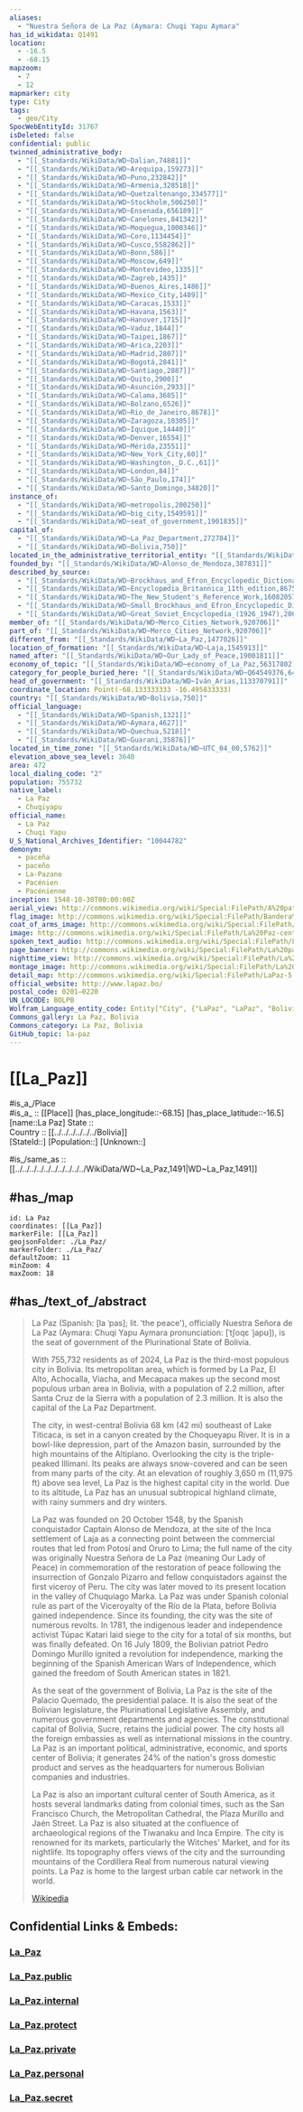```yaml
---
aliases:
  - "Nuestra Señora de La Paz (Aymara: Chuqi Yapu Aymara"
has_id_wikidata: Q1491
location:
  - -16.5
  - -68.15
mapzoom:
  - 7
  - 12
mapmarker: city
type: City
tags:
  - geo/City
SpocWebEntityId: 31767
isDeleted: false
confidential: public
twinned_administrative_body:
  - "[[_Standards/WikiData/WD~Dalian,74881]]"
  - "[[_Standards/WikiData/WD~Arequipa,159273]]"
  - "[[_Standards/WikiData/WD~Puno,232842]]"
  - "[[_Standards/WikiData/WD~Armenia,328518]]"
  - "[[_Standards/WikiData/WD~Quetzaltenango,334577]]"
  - "[[_Standards/WikiData/WD~Stockholm,506250]]"
  - "[[_Standards/WikiData/WD~Ensenada,656189]]"
  - "[[_Standards/WikiData/WD~Canelones,841342]]"
  - "[[_Standards/WikiData/WD~Moquegua,1000346]]"
  - "[[_Standards/WikiData/WD~Coro,1134454]]"
  - "[[_Standards/WikiData/WD~Cusco,5582862]]"
  - "[[_Standards/WikiData/WD~Bonn,586]]"
  - "[[_Standards/WikiData/WD~Moscow,649]]"
  - "[[_Standards/WikiData/WD~Montevideo,1335]]"
  - "[[_Standards/WikiData/WD~Zagreb,1435]]"
  - "[[_Standards/WikiData/WD~Buenos_Aires,1486]]"
  - "[[_Standards/WikiData/WD~Mexico_City,1489]]"
  - "[[_Standards/WikiData/WD~Caracas,1533]]"
  - "[[_Standards/WikiData/WD~Havana,1563]]"
  - "[[_Standards/WikiData/WD~Hanover,1715]]"
  - "[[_Standards/WikiData/WD~Vaduz,1844]]"
  - "[[_Standards/WikiData/WD~Taipei,1867]]"
  - "[[_Standards/WikiData/WD~Arica,2203]]"
  - "[[_Standards/WikiData/WD~Madrid,2807]]"
  - "[[_Standards/WikiData/WD~Bogotá,2841]]"
  - "[[_Standards/WikiData/WD~Santiago,2887]]"
  - "[[_Standards/WikiData/WD~Quito,2900]]"
  - "[[_Standards/WikiData/WD~Asunción,2933]]"
  - "[[_Standards/WikiData/WD~Calama,3685]]"
  - "[[_Standards/WikiData/WD~Bolzano,6526]]"
  - "[[_Standards/WikiData/WD~Rio_de_Janeiro,8678]]"
  - "[[_Standards/WikiData/WD~Zaragoza,10305]]"
  - "[[_Standards/WikiData/WD~Iquique,14440]]"
  - "[[_Standards/WikiData/WD~Denver,16554]]"
  - "[[_Standards/WikiData/WD~Mérida,23551]]"
  - "[[_Standards/WikiData/WD~New_York_City,60]]"
  - "[[_Standards/WikiData/WD~Washington,_D.C.,61]]"
  - "[[_Standards/WikiData/WD~London,84]]"
  - "[[_Standards/WikiData/WD~São_Paulo,174]]"
  - "[[_Standards/WikiData/WD~Santo_Domingo,34820]]"
instance_of:
  - "[[_Standards/WikiData/WD~metropolis,200250]]"
  - "[[_Standards/WikiData/WD~big_city,1549591]]"
  - "[[_Standards/WikiData/WD~seat_of_government,1901835]]"
capital_of:
  - "[[_Standards/WikiData/WD~La_Paz_Department,272784]]"
  - "[[_Standards/WikiData/WD~Bolivia,750]]"
located_in_the_administrative_territorial_entity: "[[_Standards/WikiData/WD~La_Paz_Department,272784]]"
founded_by: "[[_Standards/WikiData/WD~Alonso_de_Mendoza,387831]]"
described_by_source:
  - "[[_Standards/WikiData/WD~Brockhaus_and_Efron_Encyclopedic_Dictionary,602358]]"
  - "[[_Standards/WikiData/WD~Encyclopædia_Britannica_11th_edition,867541]]"
  - "[[_Standards/WikiData/WD~The_New_Student's_Reference_Work,16082057]]"
  - "[[_Standards/WikiData/WD~Small_Brockhaus_and_Efron_Encyclopedic_Dictionary,19180675]]"
  - "[[_Standards/WikiData/WD~Great_Soviet_Encyclopedia_(1926_1947),20078554]]"
member_of: "[[_Standards/WikiData/WD~Merco_Cities_Network,920706]]"
part_of: "[[_Standards/WikiData/WD~Merco_Cities_Network,920706]]"
different_from: "[[_Standards/WikiData/WD~La_Paz,1477026]]"
location_of_formation: "[[_Standards/WikiData/WD~Laja,1545913]]"
named_after: "[[_Standards/WikiData/WD~Our_Lady_of_Peace,19001811]]"
economy_of_topic: "[[_Standards/WikiData/WD~economy_of_La_Paz,56317802]]"
category_for_people_buried_here: "[[_Standards/WikiData/WD~Q64549376,64549376]]"
head_of_government: "[[_Standards/WikiData/WD~Iván_Arias,113370791]]"
coordinate_location: Point(-68.133333333 -16.495833333)
country: "[[_Standards/WikiData/WD~Bolivia,750]]"
official_language:
  - "[[_Standards/WikiData/WD~Spanish,1321]]"
  - "[[_Standards/WikiData/WD~Aymara,4627]]"
  - "[[_Standards/WikiData/WD~Quechua,5218]]"
  - "[[_Standards/WikiData/WD~Guarani,35876]]"
located_in_time_zone: "[[_Standards/WikiData/WD~UTC_04_00,5762]]"
elevation_above_sea_level: 3640
area: 472
local_dialing_code: "2"
population: 755732
native_label:
  - La Paz
  - Chuqiyapu
official_name:
  - La Paz
  - Chuqi Yapu
U_S_National_Archives_Identifier: "10044782"
demonym:
  - paceña
  - paceño
  - La-Pazano
  - Pacénien
  - Pacénienne
inception: 1548-10-30T00:00:00Z
aerial_view: http://commons.wikimedia.org/wiki/Special:FilePath/A%20patch%20of%20mid%20winter%20sun%20over%20La%20Paz%20Bolivia.jpg
flag_image: http://commons.wikimedia.org/wiki/Special:FilePath/Bandera%20de%20La%20Paz.svg
coat_of_arms_image: http://commons.wikimedia.org/wiki/Special:FilePath/Escudo%20de%20La%20Paz.svg
image: http://commons.wikimedia.org/wiki/Special:FilePath/La%20Paz-center.jpg
spoken_text_audio: http://commons.wikimedia.org/wiki/Special:FilePath/La%20Paz.ogg
page_banner: http://commons.wikimedia.org/wiki/Special:FilePath/La%20paz%20banner.jpg
nighttime_view: http://commons.wikimedia.org/wiki/Special:FilePath/La%20Paz%20desde%20Auquisama%C3%B1a.Noche.jpg
montage_image: http://commons.wikimedia.org/wiki/Special:FilePath/La%20Paz%20Photomontage%20V1.jpg
detail_map: http://commons.wikimedia.org/wiki/Special:FilePath/LaPaz-5.png
official_website: http://www.lapaz.bo/
postal_code: 0201–0220
UN_LOCODE: BOLPB
Wolfram_Language_entity_code: Entity["City", {"LaPaz", "LaPaz", "Bolivia"}]
Commons_gallery: La Paz, Bolivia
Commons_category: La Paz, Bolivia
GitHub_topic: la-paz
---
```


# [[La_Paz]] 

#is_a_/Place  
#is_a_ :: [[Place]] 
[has_place_longitude::-68.15] 
[has_place_latitude::-16.5] 
[name::La Paz] 
State ::  
Country :: [[../../../../../../Bolivia]]  
[StateId::] 
[Population::] 
[Unknown::] 

#is_/same_as :: [[../../../../../../../../../../WikiData/WD~La_Paz,1491|WD~La_Paz,1491]] 

## #has_/map  

```leaflet
id: La Paz
coordinates: [[La_Paz]] 
markerFile: [[La_Paz]] 
geojsonFolder: ./La_Paz/
markerFolder: ./La_Paz/
defaultZoom: 11 
minZoom: 4
maxZoom: 18
```

## #has_/text_of_/abstract 

> La Paz (Spanish: [la ˈpas]; lit. 'the peace'), officially Nuestra Señora de La Paz (Aymara: Chuqi Yapu Aymara pronunciation: [ˈtʃoqɛ ˈjapʊ]), 
> is the seat of government of the Plurinational State of Bolivia. 
> 
> With 755,732 residents as of 2024, La Paz is the third-most populous city in Bolivia. 
> Its metropolitan area, which is formed by La Paz, El Alto, Achocalla, Viacha, and Mecapaca 
> makes up the second most populous urban area in Bolivia, with a population of 2.2 million, 
> after Santa Cruz de la Sierra with a population of 2.3 million. 
> It is also the capital of the La Paz Department.
>
> The city, in west-central Bolivia 68 km (42 mi) southeast of Lake Titicaca, is set in a canyon created by the Choqueyapu River. It is in a bowl-like depression, part of the Amazon basin, surrounded by the high mountains of the Altiplano. Overlooking the city is the triple-peaked Illimani. Its peaks are always snow-covered and can be seen from many parts of the city. At an elevation of roughly 3,650 m (11,975 ft) above sea level, La Paz is the highest capital city in the world. Due to its altitude, La Paz has an unusual subtropical highland climate, with rainy summers and dry winters.
>
> La Paz was founded on 20 October 1548, by the Spanish conquistador Captain Alonso de Mendoza, at the site of the Inca settlement of Laja as a connecting point between the commercial routes that led from Potosí and Oruro to Lima; the full name of the city was originally Nuestra Señora de La Paz (meaning Our Lady of Peace) in commemoration of the restoration of peace following the insurrection of Gonzalo Pizarro and fellow conquistadors against the first viceroy of Peru. The city was later moved to its present location in the valley of Chuquiago Marka. La Paz was under Spanish colonial rule as part of the Viceroyalty of the Río de la Plata, before Bolivia gained independence. Since its founding, the city was the site of numerous revolts. In 1781, the indigenous leader and independence activist Túpac Katari laid siege to the city for a total of six months, but was finally defeated. On 16 July 1809, the Bolivian patriot Pedro Domingo Murillo ignited a revolution for independence, marking the beginning of the Spanish American Wars of Independence, which gained the freedom of South American states in 1821.
>
> As the seat of the government of Bolivia, La Paz is the site of the Palacio Quemado, the presidential palace. It is also the seat of the Bolivian legislature, the Plurinational Legislative Assembly, and numerous government departments and agencies. The constitutional capital of Bolivia, Sucre, retains the judicial power. The city hosts all the foreign embassies as well as international missions in the country. La Paz is an important political, administrative, economic, and sports center of Bolivia; it generates 24% of the nation's gross domestic product and serves as the headquarters for numerous Bolivian companies and industries.
>
> La Paz is also an important cultural center of South America, as it hosts several landmarks dating from colonial times, such as the San Francisco Church, the Metropolitan Cathedral, the Plaza Murillo and Jaén Street. La Paz is also situated at the confluence of archaeological regions of the Tiwanaku and Inca Empire. The city is renowned for its markets, particularly the Witches' Market, and for its nightlife. Its topography offers views of the city and the surrounding mountains of the Cordillera Real from numerous natural viewing points. La Paz is home to the largest urban cable car network in the world.
>
> [Wikipedia](https://en.wikipedia.org/wiki/La%20Paz)


## Confidential Links & Embeds: 

### [La_Paz](/_Standards/Earth/Continent/America~South/Bolivia/departments~Bolivia/La_Paz/City/La_Paz.md) 

### [La_Paz.public](/_public/Earth/Continent/America~South/Bolivia/departments~Bolivia/La_Paz/City/La_Paz.public.md) 

### [La_Paz.internal](/_internal/Earth/Continent/America~South/Bolivia/departments~Bolivia/La_Paz/City/La_Paz.internal.md) 

### [La_Paz.protect](/_protect/Earth/Continent/America~South/Bolivia/departments~Bolivia/La_Paz/City/La_Paz.protect.md) 

### [La_Paz.private](/_private/Earth/Continent/America~South/Bolivia/departments~Bolivia/La_Paz/City/La_Paz.private.md) 

### [La_Paz.personal](/_personal/Earth/Continent/America~South/Bolivia/departments~Bolivia/La_Paz/City/La_Paz.personal.md) 

### [La_Paz.secret](/_secret/Earth/Continent/America~South/Bolivia/departments~Bolivia/La_Paz/City/La_Paz.secret.md)

